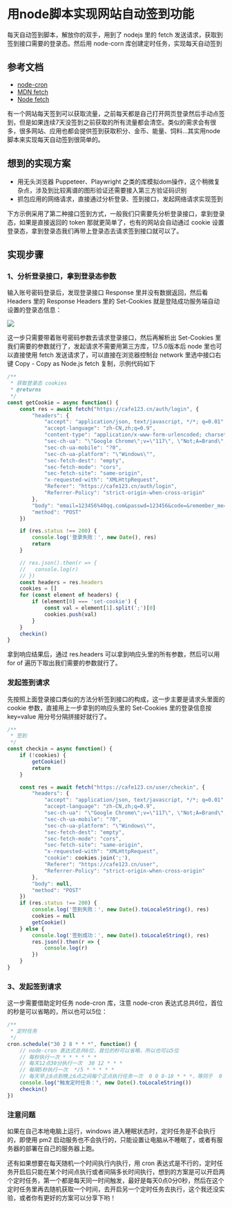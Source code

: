 #  用node脚本实现网站自动签到功能
每天自动签到脚本，解放你的双手，用到了 nodejs 里的 fetch 发送请求，获取到签到接口需要的登录态。然后用 node-corn 库创建定时任务，实现每天自动签到

## 参考文档
* [node-cron](https://www.npmjs.com/package/node-cron)
* [MDN fetch](https://developer.mozilla.org/zh-CN/docs/Web/API/Fetch_API/Using_Fetch)
* [Node fetch](https://nodejs.org/dist/latest-v18.x/docs/api/globals.html#fetch)

有一个网站每天签到可以获取流量，之前每天都是自己打开网页登录然后手动点签到，但是如果连续7天没签到之前获取的所有流量都会清空。类似的需求会有很多，很多网站、应用也都会提供签到获取积分、金币、能量、饲料...其实用node脚本来实现每天自动签到很简单的。

## 想到的实现方案
* 用无头浏览器 Puppeteer、Playwright 之类的库模拟dom操作，这个稍微复杂点，涉及到比较离谱的图形验证还需要接入第三方验证码识别
* 抓包应用的网络请求，直接通过分析登录、签到接口，发起网络请求实现签到

下方示例采用了第二种接口签到方式，一般我们只需要先分析登录接口，拿到登录态，如果是直接返回的 token 那就更简单了，也有的网站会自动通过 cookie 设置登录态，拿到登录态我们再带上登录态去请求签到接口就可以了。

## 实现步骤

### 1、分析登录接口，拿到登录态参数
输入账号密码登录后，发现登录接口 Response 里并没有数据返回，然后看 Headers 里的 Response Headers 里的 Set-Cookies 就是登陆成功服务端自动设置的登录态信息：

<img src="http://node123.cn/assets/1.a3708eff.png" />

这一步只需要带着账号密码参数去请求登录接口，然后再解析出 Set-Cookies 里我们需要的参数就行了，发起请求不需要用第三方库，17.5.0版本后 node 里也可以直接使用 fetch 发送请求了，可以直接在浏览器控制台 network 里选中接口右键 Copy - Copy as Node.js  fetch 复制，示例代码如下

```javascript
/**
 * 获取登录态 cookies
 * @returns
 */
const getCookie = async function() {
    const res = await fetch("https://cafe123.cn/auth/login", {
        "headers": {
            "accept": "application/json, text/javascript, */*; q=0.01",
            "accept-language": "zh-CN,zh;q=0.9",
            "content-type": "application/x-www-form-urlencoded; charset=UTF-8",
            "sec-ch-ua": "\"Google Chrome\";v=\"117\", \"Not;A=Brand\";v=\"8\", \"Chromium\";v=\"117\"",
            "sec-ch-ua-mobile": "?0",
            "sec-ch-ua-platform": "\"Windows\"",
            "sec-fetch-dest": "empty",
            "sec-fetch-mode": "cors",
            "sec-fetch-site": "same-origin",
            "x-requested-with": "XMLHttpRequest",
            "Referer": "https://cafe123.cn/auth/login",
            "Referrer-Policy": "strict-origin-when-cross-origin"
        },
        "body": "email=123456%40qq.com&passwd=123456&code=&remember_me=week",
        "method": "POST"
    })

    if (res.status !== 200) {
        console.log('登录失败：', new Date(), res)
        return
    }

    // res.json().then(r => {
    //   console.log(r)
    // })
    const headers = res.headers
    cookies = []
    for (const element of headers) {
        if (element[0] === 'set-cookie') {
            const val = element[1].split(';')[0]
            cookies.push(val)
        }
    }
    checkin()
}
```

拿到响应结果后，通过 res.headers 可以拿到响应头里的所有参数，然后可以用 for of 遍历下取出我们需要的参数就行了。

### 发起签到请求
先按照上面登录接口类似的方法分析签到接口的构成，这一步主要是请求头里面的 cookie 参数，直接用上一步拿到的响应头里的 Set-Cookies 里的登录信息按 key=value 用分号分隔拼接好就行了。

```javascript
/**
 * 签到
 */
const checkin = async function() {
    if (!cookies) {
        getCookie()
        return
    }

    const res = await fetch("https://cafe123.cn/user/checkin", {
        "headers": {
            "accept": "application/json, text/javascript, */*; q=0.01",
            "accept-language": "zh-CN,zh;q=0.9",
            "sec-ch-ua": "\"Google Chrome\";v=\"117\", \"Not;A=Brand\";v=\"8\", \"Chromium\";v=\"117\"",
            "sec-ch-ua-mobile": "?0",
            "sec-ch-ua-platform": "\"Windows\"",
            "sec-fetch-dest": "empty",
            "sec-fetch-mode": "cors",
            "sec-fetch-site": "same-origin",
            "x-requested-with": "XMLHttpRequest",
            "cookie": cookies.join(';'),
            "Referer": "https://cafe123.cn/user",
            "Referrer-Policy": "strict-origin-when-cross-origin"
        },
        "body": null,
        "method": "POST"
    })
    if (res.status !== 200) {
        console.log('签到失败：', new Date().toLocaleString(), res)
        cookies = null
        getCookie()
    } else {
        console.log('签到成功：', new Date().toLocaleString(), res)
        res.json().then(r => {
            console.log(r)
        })
    }
}
```

### 3、发起签到请求
这一步需要借助定时任务 node-cron 库，注意 node-cron 表达式总共6位，首位的秒是可以省略的，所以也可以5位：

```javascript
/**
 * 定时任务
 */
cron.schedule("30 2 8 * * *", function() {
    // node-cron 表达式总共6位，首位的秒可以省略，所以也可以5位
    // 每秒执行一次 * * * * * *
    // 每天12点30分执行一次  30 12 * * *
    // 每隔5秒执行一次  */5 * * * * *
    // 每天早上8点到晚上6点之间每个正点执行任务一次  0 0 8-18 * * *，等同于  0 0 8,9,10,11,12,13,14,15,16,17,18 * * *
    console.log("触发定时任务：", new Date().toLocaleString())
    checkin()
})
```

### 注意问题
如果在自己本地电脑上运行，windows 进入睡眠状态时，定时任务是不会执行的，即使用 pm2 启动服务也不会执行的，只能设置让电脑从不睡眠了，或者有服务器的部署在自己的服务器上跑。

还有如果想要在每天随机一个时间执行内执行，用 cron 表达式是不行的，定时任务开启后只能在某个时间点执行或者间隔多长时间执行，想到的方案是可以开启两个定时任务，第一个都是每天同一时间触发，最好是每天0点0分0秒，然后在这个定时任务里再去随机获取一个时间，去开启另一个定时任务去执行，这个我还没实验，或者你有更好的方案可以分享下哟！